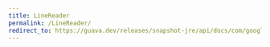 ```yaml
---
title: LineReader
permalink: /LineReader/
redirect_to: https://guava.dev/releases/snapshot-jre/api/docs/com/google/common/io/LineReader.html
---
```

